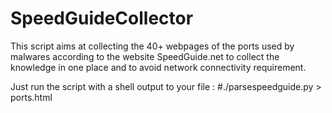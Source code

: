 # SpeedGuideCollector
This script aims at collecting the 40+ webpages of the ports used by malwares according to the website SpeedGuide.net to collect the knowledge in one place and to avoid network connectivity requirement.

Just run the script with a shell output to your file : #./parsespeedguide.py > ports.html
